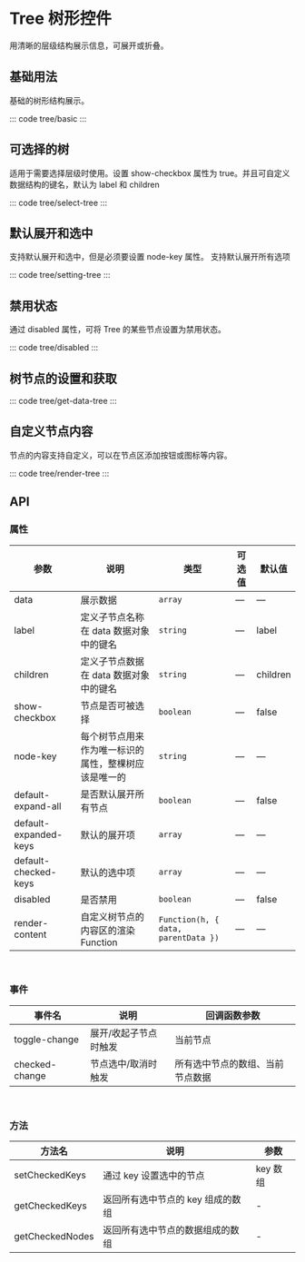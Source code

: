 <script setup>
import basic from 'exam/tree/basic.vue'
import selectTree from 'exam/tree/select-tree.vue'
import settingTree from 'exam/tree/setting-tree.vue'
import disabled from 'exam/tree/disabled.vue'
import getDataTree from 'exam/tree/get-data-tree.vue'
import renderTree from 'exam/tree/render-tree.vue'
</script>

# Tree 树形控件

用清晰的层级结构展示信息，可展开或折叠。

## 基础用法

基础的树形结构展示。

::: code tree/basic
<basic></basic>
:::

## 可选择的树

适用于需要选择层级时使用。设置 show-checkbox 属性为 true。并且可自定义数据结构的键名，默认为 label 和 children

::: code tree/select-tree
<selectTree></selectTree>
:::

## 默认展开和选中

支持默认展开和选中，但是必须要设置 node-key 属性。 支持默认展开所有选项

::: code tree/setting-tree
<settingTree></settingTree>
:::

## 禁用状态

通过 disabled 属性，可将 Tree 的某些节点设置为禁用状态。

::: code tree/disabled
<disabled></disabled>
:::

## 树节点的设置和获取

::: code tree/get-data-tree
<getDataTree></getDataTree>
:::

## 自定义节点内容

节点的内容支持自定义，可以在节点区添加按钮或图标等内容。

::: code tree/render-tree
<renderTree></renderTree>
:::

## API

### 属性

| 参数                  | 说明                                                 | 类型                                | 可选值 | 默认值   |
| --------------------- | ---------------------------------------------------- | ----------------------------------- | ------ | -------- |
| data                  | 展示数据                                             | `array`                             | —      | —        |
| label                 | 定义子节点名称在 data 数据对象中的键名               | `string`                            | —      | label    |
| children              | 定义子节点数据在 data 数据对象中的键名               | `string`                            | —      | children |
| show-checkbox         | 节点是否可被选择                                     | `boolean`                           | —      | false    |
| node-key              | 每个树节点用来作为唯一标识的属性，整棵树应该是唯一的 | `string`                            | —      | —        |
| default-expand-all    | 是否默认展开所有节点                                 | `boolean`                           | —      | false    |
| default-expanded-keys | 默认的展开项                                         | `array`                             | —      | —        |
| default-checked-keys  | 默认的选中项                                         | `array`                             | —      | —        |
| disabled              | 是否禁用                                             | `boolean`                           | —      | false    |
| render-content        | 自定义树节点的内容区的渲染 Function                  | `Function(h, { data, parentData })` | —      | —        |

<br/>

### 事件

| 事件名         | 说明                  | 回调函数参数                     |
| -------------- | --------------------- | -------------------------------- |
| toggle-change  | 展开/收起子节点时触发 | 当前节点                         |
| checked-change | 节点选中/取消时触发   | 所有选中节点的数组、当前节点数据 |

<br/>

### 方法

| 方法名          | 说明                              | 参数     |
| --------------- | --------------------------------- | -------- |
| setCheckedKeys  | 通过 key 设置选中的节点           | key 数组 |
| getCheckedKeys  | 返回所有选中节点的 key 组成的数组 | -        |
| getCheckedNodes | 返回所有选中节点的数据组成的数组  | -        |
